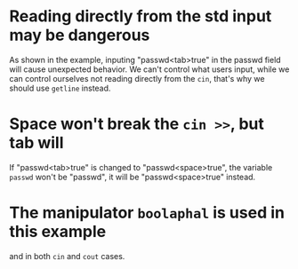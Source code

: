 # Reading directly from the std input may be dangerous

As shown in the example, inputing "passwd\<tab>true" in the passwd field will cause unexpected behavior. We can't control what users input, while we can control ourselves not reading directly from the `cin`, that's why we should use `getline` instead.

# Space won't break the `cin >>`, but tab will

If "passwd\<tab>true" is changed to "passwd\<space>true", the variable `passwd` won't be "passwd", it will be "passwd\<space>true" instead.

# The manipulator `boolaphal` is used in this example

and in both `cin` and `cout` cases.